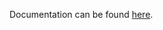Documentation can be found [here](https://dev.coko.foundation/?path=/docs/common-libraries-server--page).
